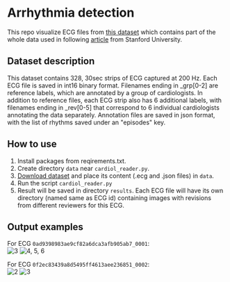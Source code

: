 # Arrhythmia detection

This repo visualize ECG files from [this dataset][dataset] which contains part of the whole data used in following [article](https://www.ncbi.nlm.nih.gov/pmc/articles/PMC6784839/) from Stanford University.

## Dataset description
This dataset contains 328, 30sec strips of ECG captured at 200 Hz. Each ECG file is saved in int16 binary format. Filenames ending in _grp[0-2] are reference labels, which are annotated by a group of cardiologists. In addition to reference files, each ECG strip also has 6 additional labels, with filenames ending in _rev[0-5] that correspond to 6 individual cardiologists annotating the data separately. Annotation files are saved in json format, with the list of rhythms saved under an "episodes" key.

## How to use
1. Install packages from reqirements.txt.
1. Create directory `data` near `cardiol_reader.py`.
1. [Download dataset][dataset] and place its content (.ecg and .json files) in `data`.
1. Run the script `cardiol_reader.py`
1. Result will be saved in directory `results`. Each ECG file will have its own directory (named same as ECG id) containing images with revisions from different reviewers for this ECG.

## Output examples
For ECG `0ad9398983ae9cf82a6dca3afb905ab7_0001`:  
![3](https://user-images.githubusercontent.com/32573127/69493366-23c6e080-0ebf-11ea-9c48-6134cbe195d5.png)
![4, 5, 6](https://user-images.githubusercontent.com/32573127/69493340-d77ba080-0ebe-11ea-8e87-23a596534f2c.png)

For ECG `0f2ec83439a8d5495ff4613aee236851_0002`:  
![2](https://user-images.githubusercontent.com/32573127/69493358-101b7a00-0ebf-11ea-9725-c6c013c2dcbd.png)
![3](https://user-images.githubusercontent.com/32573127/69493380-58d33300-0ebf-11ea-875a-1cdca730ac1a.png)



[dataset]: https://irhythm.github.io/cardiol_test_set/

